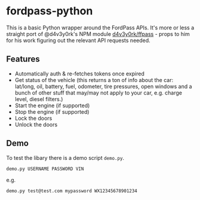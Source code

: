 # fordpass-python

This is a basic Python wrapper around the FordPass APIs. It's more or less a straight port of @d4v3y0rk's NPM module [d4v3y0rk/ffpass](https://github.com/d4v3y0rk/ffpass-module) - props to him for his work figuring out the relevant API requests needed.

## Features

* Automatically auth & re-fetches tokens once expired
* Get status of the vehicle (this returns a ton of info about the car: lat/long, oil, battery, fuel, odometer, tire pressures, open windows and a bunch of other stuff that may/may not apply to your car, e.g. charge level, diesel filters.)
* Start the engine (if supported)
* Stop the engine (if supported)
* Lock the doors
* Unlock the doors

## Demo

To test the libary there is a demo script `demo.py`.

```
demo.py USERNAME PASSWORD VIN
```

e.g.

```
demo.py test@test.com mypassword WX12345678901234
```